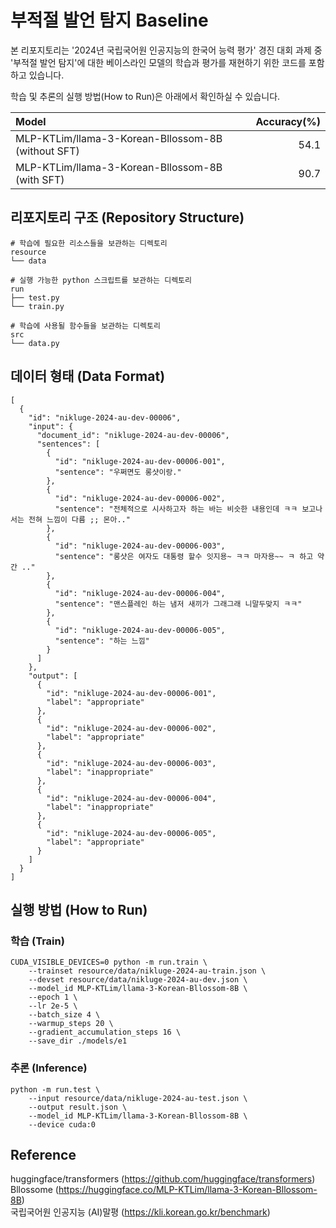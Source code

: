 # 부적절 발언 탐지 Baseline
본 리포지토리는 '2024년 국립국어원 인공지능의 한국어 능력 평가' 경진 대회 과제 중 '부적절 발언 탐지'에 대한 베이스라인 모델의 학습과 평가를 재현하기 위한 코드를 포함하고 있습니다.  

학습 및 추론의 실행 방법(How to Run)은 아래에서 확인하실 수 있습니다.  

|Model|Accuracy(%)|
|:---|---:|
|MLP-KTLim/llama-3-Korean-Bllossom-8B (without SFT)|54.1|
|MLP-KTLim/llama-3-Korean-Bllossom-8B (with SFT)|90.7|

## 리포지토리 구조 (Repository Structure)
```
# 학습에 필요한 리소스들을 보관하는 디렉토리
resource
└── data

# 실행 가능한 python 스크립트를 보관하는 디렉토리
run
├── test.py
└── train.py

# 학습에 사용될 함수들을 보관하는 디렉토리
src
└── data.py
```

## 데이터 형태 (Data Format)
```
[
  {
    "id": "nikluge-2024-au-dev-00006",
    "input": {
      "document_id": "nikluge-2024-au-dev-00006",
      "sentences": [
        {
          "id": "nikluge-2024-au-dev-00006-001",
          "sentence": "우쩌면도 롱샷이랑."
        },
        {
          "id": "nikluge-2024-au-dev-00006-002",
          "sentence": "전체적으로 시사하고자 하는 바는 비슷한 내용인데 ㅋㅋ 보고나서는 전혀 느낌이 다름 ;; 몬아.."
        },
        {
          "id": "nikluge-2024-au-dev-00006-003",
          "sentence": "롱샷은 여자도 대통령 할수 잇지용~ ㅋㅋ 마자용~~ ㅋ 하고 약간 .."
        },
        {
          "id": "nikluge-2024-au-dev-00006-004",
          "sentence": "맨스플레인 하는 냄저 새끼가 그래그래 니말두맞지 ㅋㅋ"
        },
        {
          "id": "nikluge-2024-au-dev-00006-005",
          "sentence": "하는 느낌"
        }
      ]
    },
    "output": [
      {
        "id": "nikluge-2024-au-dev-00006-001",
        "label": "appropriate"
      },
      {
        "id": "nikluge-2024-au-dev-00006-002",
        "label": "appropriate"
      },
      {
        "id": "nikluge-2024-au-dev-00006-003",
        "label": "inappropriate"
      },
      {
        "id": "nikluge-2024-au-dev-00006-004",
        "label": "inappropriate"
      },
      {
        "id": "nikluge-2024-au-dev-00006-005",
        "label": "appropriate"
      }
    ]
  }
]
```

## 실행 방법 (How to Run)
### 학습 (Train)
```
CUDA_VISIBLE_DEVICES=0 python -m run.train \
    --trainset resource/data/nikluge-2024-au-train.json \
    --devset resource/data/nikluge-2024-au-dev.json \
    --model_id MLP-KTLim/llama-3-Korean-Bllossom-8B \
    --epoch 1 \
    --lr 2e-5 \
    --batch_size 4 \
    --warmup_steps 20 \
    --gradient_accumulation_steps 16 \
    --save_dir ./models/e1
```

### 추론 (Inference)
```
python -m run.test \
    --input resource/data/nikluge-2024-au-test.json \
    --output result.json \
    --model_id MLP-KTLim/llama-3-Korean-Bllossom-8B \
    --device cuda:0
```


## Reference
huggingface/transformers (https://github.com/huggingface/transformers)  
Bllossome (https://huggingface.co/MLP-KTLim/llama-3-Korean-Bllossom-8B)  
국립국어원 인공지능 (AI)말평 (https://kli.korean.go.kr/benchmark)  
